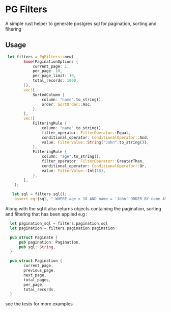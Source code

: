 # PG Filters

A simple rust helper to generate postgres sql for pagination, sorting and filtering

## Usage

```rust
 let filters = PgFilters::new(
        Some(PaginationOptions {
            current_page: 1,
            per_page: 10,
            per_page_limit: 10,
            total_records: 1000,
        }),
        vec![
            SortedColumn {
                column: "name".to_string(),
                order: SortOrder::Asc,
            },
        ],
        vec![
            FilteringRule {
                column: "name".to_string(),
                filter_operator: FilterOperator::Equal,
                conditional_operator: ConditionalOperator::And,
                value: FilterValue::String("John".to_string()),
            },
            FilteringRule {
                column: "age".to_string(),
                filter_operator: FilterOperator::GreaterThan,
                conditional_operator: ConditionalOperator::Or,
                value: FilterValue::Int(18),
            },
        ],
    );

   let sql = filters.sql();
    assert_eq!(sql, " WHERE age > 18 AND name = 'John' ORDER BY name ASC LIMIT 10 OFFSET 0");
```

Along with the sql it also returns objects containing the pagination, sorting and filtering that has been applied e.g :

```rust
  let pagination_sql = filters.pagination.sql
  let pagination = filters.pagination.pagination

  pub struct Paginate {
      pub pagination: Pagination,
      pub sql: String,
  }

  pub struct Pagination {
        current_page,
        previous_page,
        next_page,
        total_pages,
        per_page,
        total_records,
  }
```

see the tests for more examples